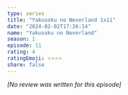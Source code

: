 ```yaml
---
type: series
title: "Yakusoku no Neverland 1x11"
date: "2024-02-02T17:26:14"
name: "Yakusoku no Neverland"
season: 1
episode: 11
rating: 4
ratingEmoji: ⭐️⭐️⭐️⭐️
share: false
---
```


*[No review was written for this episode]*
